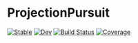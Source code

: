 # ProjectionPursuit

[![Stable](https://img.shields.io/badge/docs-stable-blue.svg)](https://xieyj17.github.io/ProjectionPursuit.jl/stable)
[![Dev](https://img.shields.io/badge/docs-dev-blue.svg)](https://xieyj17.github.io/ProjectionPursuit.jl/dev)
[![Build Status](https://app.travis-ci.com/xieyj17/ProjectionPursuit.jl.svg?branch=main)](https://app.travis-ci.com/xieyj17/ProjectionPursuit.jl)
[![Coverage](https://codecov.io/gh/xieyj17/ProjectionPursuit.jl/branch/main/graph/badge.svg)](https://codecov.io/gh/xieyj17/ProjectionPursuit.jl)
